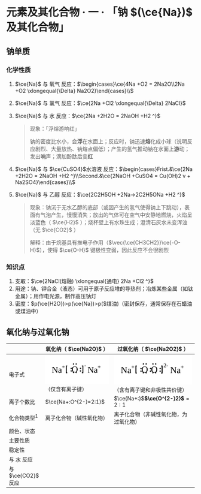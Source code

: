 # 元素及其化合物 · 一 · 「钠 $(\ce{Na})$ 及其化合物」

## 钠单质

### 化学性质

1. $\ce{Na}$ 与 氧气 反应：$\begin{cases}\ce{4Na +O2 = 2Na2O\\2Na +O2 \xlongequal{\Delta} Na2O2}\end{cases}\\$

2. $\ce{Na}$ 与 氯气 反应：$\ce{2Na +Cl2 \xlongequal{\Delta} 2NaCl}$

3. $\ce{Na}$ 与 水 反应：$\ce{2Na +2H2O = 2NaOH +H2 ^}$
   > 现象：「浮熔游响红」
   >
   > 钠的密度比水小，会**浮**在水面上；反应时，钠迅速**熔**化成小球（说明反应剧烈、大量放热、钠熔点偏低）；产生的氢气推动钠在水面上**游**动；发出**响**声；滴加酚酞后变**红**

4. $\ce{Na}$ 与 $\ce{CuSO4}$水溶液 反应：$\begin{cases}Frist.&\ce{2Na +2H2O = 2NaOH +H2 ^}\\Second.&\ce{2NaOH +CuSO4 = Cu(OH)2 v + Na2SO4}\end{cases}\\$

5. $\ce{Na}$ 与 乙醇 反应：$\ce{2C2H5OH +2Na->2C2H5ONa +H2 ^}$

   > 现象：钠沉于无水乙醇的底部（或因产生的氢气使得钠上下跳动），表面有气泡产生，慢慢消失；放出的气体可在空气中安静地燃烧，火焰呈淡蓝色（ $\ce{H2}$ ）；烧杯壁上有水珠生成；澄清石灰水未变浑浊（无 $\ce{CO2}$ ）
   >
   > 解释：由于烷基具有推电子作用（$\vec{\ce{CH3CH2}}\ce{-O-H}$），使得 $\ce{O-H}$ 键极性变弱，因此反应不会很剧烈

### 知识点
1. 支取：$\ce{2NaCl(熔融) \xlongequal{通电} 2Na +Cl2 ^}$
2. 用途：钠、钾合金（液态）可用于原子反应堆的导热剂；冶炼某些金属（如钛金属）；用作电光源，制作高压钠灯
3. 密度：$p(\ce{H2O})>p(\ce{Na})>p($煤油$)$（密封保存，通常保存在石蜡油或煤油中）

## 氧化纳与过氧化钠

|                    | 氧化纳（ $\ce{Na2O}$ ）                                      | 过氧化纳（ $\ce{Na2O2}$ ）                                   |
| ------------------ | ------------------------------------------------------------ | ------------------------------------------------------------ |
| 电子式             | <img src="./images/1.1.svg" style="zoom: 33%;" /> （仅含有离子键） | <img src="./images/1.2.svg" style="zoom: 33%;" />（含有离子键和非极性共价键） |
| 离子个数比         | $\ce{Na+:O^{2-}=2:1}$                                        | $\ce{Na+:}$**$\ce{O^{2-}2}$**$=2:1$                          |
| 化合物类型$^1$     | 离子化合物（碱性氧化物）                                     | 离子化合物（非碱性氧化物，为过氧化物）                       |
| 颜色、状态         |                                                              |                                                              |
| 主要性质           |                                                              |                                                              |
| 稳定性             |                                                              |                                                              |
| 与 水 反应         |                                                              |                                                              |
| 与 $\ce{CO2}$ 反应 |                                                              |                                                              |

> 
